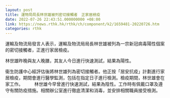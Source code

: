 ```yaml
---
layout: post
title: 運物局局長林世雄被列密切接觸者　正家居檢疫
date: 2022-07-26 22:43:51.000000000 +08:00
link: https://news.rthk.hk/rthk/ch/component/k2/1659481-20220726.htm
categories: rthk
---
```


運輸及物流局發言人表示，運輸及物流局局長林世雄被列為一宗新冠病毒陽性個案的密切接觸者，正進行家居檢疫。

林世雄昨晚與友人晚膳，其友人今日進行快速測試，結果為陽性。

衞生防護中心經評估後將林世雄列為密切接觸者。他正按「居安抗疫」計劃進行家居檢疫，期間會進行醫學監測，包括在指定日子進行檢測。檢疫期間，林世雄會在家工作。
　　 
林世雄今早曾進行快速測試，結果為陰性。工作時有佩戴口罩及遵守有關防疫措施。相關辦公室進行徹底清潔和消毒，並安排相關職員接受檢測。
